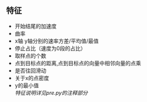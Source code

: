 ## 特征 

+ 开始结尾的加速度     
+ 曲率    
+ x轴 y轴分别的速率方差/平均值/最值    
+ 停止占比（速度为0段的占比）     
+ 取样点的个数  
+ 点到目标点的距离,点到目标点的向量中相邻向量的点乘  
+ 是否往回滑动  
+ 关于x的点密度  
+ y的最小值  
*特征说明详见pre.py的注释部分*
